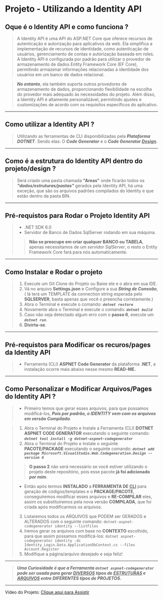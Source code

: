 # Projeto - Utilizando a Identity API

## Oque é o Identity API e como funciona ?

>A Identity API é uma API do ASP.NET Core que oferece recursos de autenticação e autorização para aplicativos da web. Ela simplifica a implementação de recursos de identidade, como autenticação de usuários, gerenciamento de contas e autorização baseada em roles. A Identity API é configurada por padrão para utilizar o provedor de armazenamento de dados Entity Framework Core (EF Core), permitindo armazenar informações relacionadas à identidade dos usuários em um banco de dados relacional.

>***No entanto***, ela também suporta outros provedores de armazenamento de dados, proporcionando flexibilidade na escolha do provedor mais adequado às necessidades do projeto. Além disso, a Identity API é altamente personalizável, permitindo ajustes e customizações de acordo com os requisitos específicos do aplicativo.

***

## Como utilizar a Identity API ?

> Utilizando as ferramentas de CLI disponibilizadas pela ***Plataforma DOTNET***.
> Sendo elas: O ***Code Generator*** e o ***Code Generator <u>Design</u>***.
***

## Como é a estrutura do Identity API dentro do projeto/design ?

> Será criado uma pasta chamada **"Areas"** onde ficarão todos os ***"dados/estruturas/pastas"*** gerados pela Identity API, há uma exceção, que são os arquivos padrões compilados do Identity e que estão dentro da pasta BIN.

***

## Pré-requistos para Rodar o Projeto Identity API

> - .NET SDK 6.0
> - Servidor de Banco de Dados SqlServer rodando em sua máquina.
>
>> **Não se preocupe em criar qualquer BANCO ou TABELA**, apenas necessitamos de um *servidor SqlServer*, o resto o Entity Framework Core fará para nós automaticamente.

***

## Como Instalar e Rodar o projeto

> 1. Execute um Git Clone do Projeto ou Baixe ele e o abra em sua IDE.
> 2. Vá no arquivo **Settings.json** e Configure a sua ***String de Conexão***, ( lá terá um TEMPLATE da connection string esperada pelo **SQLSERVER**, basta apenas que você o preencha corretamente.)
> 3. Abra o Terminal e execute o comando: ***```dotnet restore```***
> 4. Novamente abra o Terminal e execute o comando: ***```dotnet build```***
> 5. Caso não seja detectado algum erro com o **passo 6**, execute um ***```dotnet run```***.
> 6. **Divirta-se**.

***

## Pré-requistos para Modificar os recuros/pages da Identity API

> - Ferramenta (CLI) **ASPNET Code Generator** da plataforma **.NET**, a instalação ocorre mais abaixo nesse mesmo **READ-ME.**

***

## Como Personalizar e Modificar Arquivos/Pages do Identity API ?

>- Primeiro temos que gerar esses arquivos, para que possamos modificá-los, ***Pois por padrão, o IDENTITY vem com os arquivos em versão Compilada***.

> 1. Abra o Terminal do Projeto e Instale a Ferramenta (CLI) **DOTNET ASPNET CODE GENERATOR** executando o seguinte comando: ***```dotnet tool install -g dotnet-aspnet-codegenerator```***
> 2. Abra o Terminal do Projeto e Instale o seguinte **PACOTE/PACKAGE** executando o seguinte comando: ***```dotnet add package Microsoft.VisualStudio.Web.Codegeneration.Design --version 6```***
>
>> **O passo 2** não será necessário se você estiver utilizando o projeto deste repositório, pois esse pacote **já foi adicionado** ***por mim***.
>
> - Então após termos **INSTALADO** a **FERRAMENTA DE <u>CLI</u>** para geração de códigos/templates e o **PACKAGE/PACOTE**, conseguiremos modificar esses arquivos e **RE-COMPILAR** eles, assim os substituíremos pela nova versão **COMPILADA**, que foi criada após modificarmos os arquivos.
>
> 3. Listaremos todos os ARQUIVOS que PODEM ser GERADOS e ALTERADOS com o seguinte comando: ```dotnet-aspnet-codegenerator identity --listFiles```
> 4. Iremos gerar os arquivos com base no **CONTEXTO** escolhido, para que assim possamos modificá-los: ```dotnet aspnet-codegenerator identity -dc Identity_Login.Data.ApplicationDbContext.cs --files Account.Register```
> 5. Modifique a página/arquivo desejado e seja feliz!
>
***

>***Uma Curiosidade é que a Ferramenta ```dotnet aspnet-codegenerator``` pode ser usada para gerar <u>DIVERSOS</u> tipos de <u>ESTRUTURAS</u> e <u>ARQUIVOS</u> entre DIFERENTES tipos de PROJETOS.***

***

Vídeo do Projeto: [Clique aqui para Assistir](https://www.youtube.com.br)
